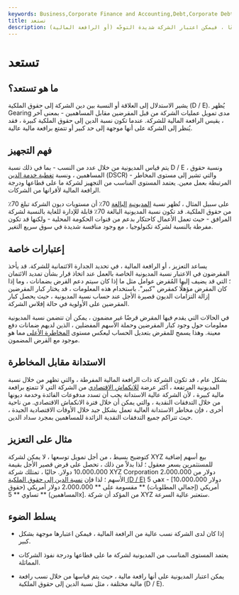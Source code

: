 ```yaml
---
keywords: Business,Corporate Finance and Accounting,Debt,Corporate Debt
title: تستعد
description: يشير الاستدانة إلى نسبة ديون الشركة بالنسبة إلى حقوق الملكية ؛ إذا كان مرتفعًا ، فيمكن اعتبار الشركة شديدة التوجّه (أو الرافعة المالية).
---
```


# تستعد
## ما هو تستعد؟

يشير الاستدلال إلى العلاقة أو النسبة بين دين الشركة إلى حقوق الملكية (D / E). يُظهر Gearing مدى تمويل عمليات الشركة من قبل المقرضين مقابل المساهمين - بمعنى آخر ، يقيس الرافعة المالية للشركة. عندما تكون نسبة الدين إلى حقوق الملكية كبيرة ، فقد يُنظر إلى الشركة على أنها موجهة إلى حد كبير أو تتمتع برافعة مالية عالية.

## فهم التجهيز

يتم قياس المديونية من خلال عدد من النسب - بما في ذلك نسبة D / E ، ونسبة حقوق المساهمين ، ونسبة [تغطية خدمة الدين](/dscr) (DSCR) - والتي تشير إلى مستوى المخاطر المرتبطة بعمل معين. يعتمد المستوى المناسب من التجهيز لشركة ما على قطاعها ودرجة الرافعة المالية لأقرانها من الشركات.

على سبيل المثال ، تُظهر نسبة [المديونية](/gearingratio) [البالغة](/gearingratio) 70٪ أن مستويات ديون الشركة تبلغ 70٪ من حقوق الملكية. قد تكون نسبة المديونية البالغة 70٪ قابلة للإدارة للغاية بالنسبة لشركة المرافق - حيث تعمل الأعمال كاحتكار بدعم من قنوات الحكومة المحلية - ولكنها قد تكون مفرطة بالنسبة لشركة تكنولوجيا ، مع وجود منافسة شديدة في سوق سريع التغير.

## إعتبارات خاصة

يساعد التعزيز ، أو الرافعة المالية ، في تحديد الجدارة الائتمانية للشركة. قد يأخذ المقرضون في الاعتبار نسبة المديونية الخاصة بالعمل عند اتخاذ قرار بشأن تمديد الائتمان ؛ التي قد يضيف إليها المُقرض عوامل مثل ما إذا كان سيتم دعم القرض بضمانات ، وما إذا كان المقرض مؤهلًا كمقرض "كبير". باستخدام هذه المعلومات ، قد يختار كبار المقرضين إزالة التزامات الديون قصيرة الأجل عند حساب نسبة المديونية ، حيث يحصل كبار المقرضين على الأولوية في حالة إفلاس الشركة.

في الحالات التي يقدم فيها المقرض قرضًا غير مضمون ، يمكن أن تتضمن نسبة المديونية معلومات حول وجود كبار المقرضين وحملة الأسهم المفضلين ، الذين لديهم ضمانات دفع معينة. وهذا يسمح للمقرض بتعديل الحساب ليعكس مستوى [المخاطرة الأعلى](/risk) مما هو موجود مع القرض المضمون.

## الاستدانة مقابل المخاطرة

بشكل عام ، قد تكون الشركة ذات الرافعة المالية المفرطة ، والتي تظهر من خلال نسبة المديونية المرتفعة ، أكثر عرضة [للانكماش الاقتصادي](/recession) من الشركة التي لا تتمتع برافعة مالية كبيرة ، لأن الشركة عالية الاستدانة يجب أن تسدد مدفوعات الفائدة وخدمة ديونها من خلال التدفقات النقدية ، والتي يمكن أن خلال فترة الانكماش الاقتصادي. من ناحية أخرى ، فإن مخاطر الاستدانة العالية تعمل بشكل جيد خلال الأوقات الاقتصادية الجيدة ، حيث تتراكم جميع التدفقات النقدية الزائدة للمساهمين بمجرد سداد الدين.

## مثال على التعزيز

كتوضيح بسيط ، من أجل تمويل توسعها ، لا يمكن لشركة XYZ بيع أسهم إضافية للمستثمرين بسعر معقول ؛ لذا بدلاً من ذلك ، تحصل على قرض قصير الأجل بقيمة 10،000،000 دولار. حاليًا ، تمتلك شركة XYZ Corporation 2،000،000 دولار من الأسهم ؛ لذا فإن [نسبة الدين إلى حقوق الملكية (D / E)](/debtequityratio) هي 5x - [10،000،000 دولار أمريكي (إجمالي المطلوبات) ** مقسومة على ** 2،000،000 دولار أمريكي (حقوق المساهمين) ** تساوي ** 5x]. من المؤكد أن شركة XYZ ستعتبر عالية السرعة.

## يسلط الضوء

- إذا كان لدى الشركة نسب عالية من الرافعة المالية ، فيمكن اعتبارها موجهة بشكل كبير.

- يعتمد المستوى المناسب من المديونية لشركة ما على قطاعها ودرجة نفوذ الشركات المماثلة.

- يمكن اعتبار المديونية على أنها رافعة مالية ، حيث يتم قياسها من خلال نسب رافعة مالية مختلفة ، مثل نسبة الدين إلى حقوق الملكية (D / E).

